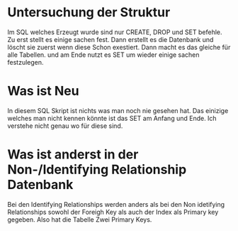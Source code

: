# Untersuchung der Struktur

Im SQL welches Erzeugt wurde sind nur CREATE, DROP und SET befehle. Zu erst stellt es einige sachen fest. Dann erstellt es die Datenbank und löscht sie zuerst wenn diese Schon exestiert. Dann macht es das gleiche für alle Tabellen. und am Ende nutzt es SET um wieder einige sachen festzulegen.

# Was ist Neu 

In diesem SQL Skript ist nichts was man noch nie gesehen hat. Das einizige welches man nicht kennen könnte ist das SET am Anfang und Ende. Ich verstehe nicht genau wo für diese sind.

# Was ist anderst in der Non-/Identifying Relationship Datenbank

Bei den Identifying Relationships werden anders als bei den Non idetifying Relationships sowohl der Foreigh Key als auch der Index als Primary key gegeben. Also hat die Tabelle Zwei Primary Keys.